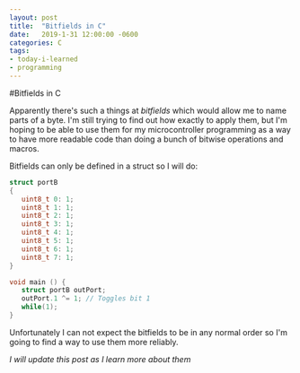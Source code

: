 ```yaml
---
layout: post
title:  "Bitfields in C"
date:   2019-1-31 12:00:00 -0600
categories: C
tags:
- today-i-learned
- programming
---
```


#Bitfields in C

Apparently there's such a things at _bitfields_ which would allow me to name parts of a byte.
I'm still trying to find out how exactly to apply them, 
but I'm hoping to be able to use them for my microcontroller programming as a way to have more
readable code than doing a bunch of bitwise operations and macros. 

Bitfields can only be defined in a struct so I will do:
```c
struct portB
{
   uint8_t 0: 1;
   uint8_t 1: 1;
   uint8_t 2: 1;
   uint8_t 3: 1;
   uint8_t 4: 1;
   uint8_t 5: 1;
   uint8_t 6: 1;
   uint8_t 7: 1;
}

void main () {
   struct portB outPort;
   outPort.1 ^= 1; // Toggles bit 1
   while(1);
}
```
Unfortunately I can not expect the bitfields to be in any normal order so
I'm going to find a way to use them more reliably.

_I will update this post as I learn more about them_

